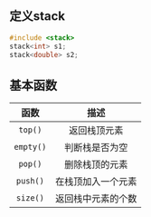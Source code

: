 ## 定义stack
```c++
#include <stack>
stack<int> s1;
stack<double> s2;
```
## 基本函数
|   函数    |        描述        |
| :-------: | :----------------: |
|  `top()`  |    返回栈顶元素    |
| `empty()` |   判断栈是否为空   |
|  `pop()`  |   删除栈顶的元素   |
| `push()`  | 在栈顶加入一个元素 |
| `size()`  | 返回栈中元素的个数 |

